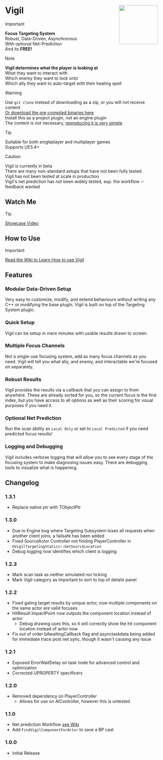 # Vigil <img align="right" width=128, height=128 src="https://github.com/Vaei/Vigil/blob/main/Resources/Icon128.png">

> [!IMPORTANT]
> **Focus Targeting System**
> <br>Robust, Data-Driven, Asynchronous
> <br>With optional Net-Prediction
> <br>And its **FREE!**

> [!NOTE]
> **Vigil determines what the player is looking at**
> <br>What they want to interact with
> <br>Which enemy they want to lock onto
> <br>Which ally they want to auto-target with their healing spell

> [!WARNING]
> Use `git clone` instead of downloading as a zip, or you will not receive content
> <br>[Or download the pre-compiled binaries here](https://github.com/Vaei/Vigil/wiki/How-to-Use)
> <br>Install this as a project plugin, not an engine plugin
> <br>The content is not necessary, [reproducing it is very simple](https://github.com/Vaei/Vigil/wiki/Content-Creation)

> [!TIP]
> Suitable for both singleplayer and multiplayer games
> <br>Supports UE5.4+

> [!CAUTION]
> Vigil is currently in beta
> <br>There are many non-standard setups that have not been fully tested
> <br>Vigil has not been tested at scale in production
> <br>Vigil's net prediction has not been widely tested, esp. the workflow -- feedback wanted

## Watch Me

> [!TIP]
> [Showcase Video](https://youtu.be/fldDauZwYT8)

## How to Use
> [!IMPORTANT]
> [Read the Wiki to Learn How to use Vigil](https://github.com/Vaei/Vigil/wiki/How-to-Use)

## Features

### Modular Data-Driven Setup

Very easy to customize, modify, and extend behaviours without writing any C++ or modifying the base plugin. Vigil is built on top of the Targeting System plugin.

### Quick Setup

Vigil can be setup in mere minutes with usable results drawn to screen.

### Multiple Focus Channels

Not a single-use focusing system, add as many focus channels as you need. Vigil will tell you what ally, and enemy, and interactable we're focused on separately.

### Robust Results

Vigil provides the results via a callback that you can assign to from anywhere. These are already sorted for you, so the current focus is the first index, but you have access to all options as well as their scoring for visual purposes if you need it.

### Optional Net Prediction

Run the scan ability as `Local Only` or set to `Local Predicted` if you need predicted focus results!

### Logging and Debugging

Vigil includes verbose logging that will allow you to see every stage of the focusing system to make diagnosing issues easy. There are debugging tools to visualize what is happening.

## Changelog

### 1.3.1
* Replace native ptr with TObjectPtr

### 1.3.0
* Due to Engine bug where Targeting Subsystem loses all requests when another client joins, a failsafe has been added
* Fixed SourceActor Controller not finding PlayerController in `UVigilTargetingStatics::GetSourceLocation`
* Debug logging now identifies which client is logging

### 1.2.3
* Mark scan task as neither simulated nor ticking
* Mark Vigil category as Important to sort to top of details panel

### 1.2.2
* Fixed gating target results by unique actor, now multiple components on the same actor are valid focuses
* HitResult ImpactPoint now outputs the component location instead of actor
	* Debug drawing uses this, so it will correctly show the hit component location instead of actor now
* Fix out of order bAwaitingCallback flag and asynctaskdata being added for immediate trace post net sync, though it wasn't causing any issue


### 1.2.1
* Exposed ErrorWaitDelay on task node for advanced control and optimization
* Corrected UPROPERTY specificers

### 1.2.0
* Removed dependency on PlayerController
	* Allows for use on AIController, however this is untested

### 1.1.0
* Net prediction Workflow [see Wiki](https://github.com/Vaei/Vigil/wiki/Net-Prediction)
* Add `FindVigilComponentForActor` to save a BP cast

### 1.0.0
* Initial Release